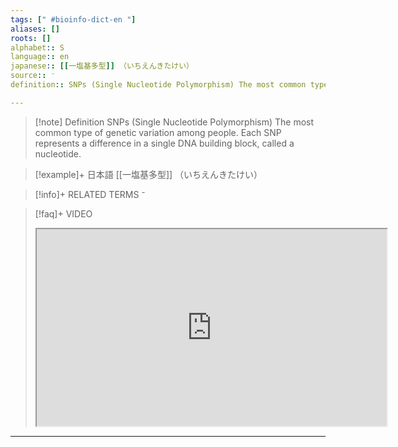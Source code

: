 ```yaml
---
tags: [" #bioinfo-dict-en "]
aliases: []
roots: []
alphabet:: S
language:: en
japanese:: [[一塩基多型]] （いちえんきたけい）
source:: ⁻
definition:: SNPs (Single Nucleotide Polymorphism) The most common type of genetic variation among people. Each SNP represents a difference in a single DNA building block, called a nucleotide.

---
```

>[!note] Definition
>SNPs (Single Nucleotide Polymorphism) The most common type of genetic variation among people. Each SNP represents a difference in a single DNA building block, called a nucleotide.

>[!example]+ 日本語
> [[一塩基多型]] （いちえんきたけい）

>[!info]+ RELATED TERMS
> ⁻

>[!faq]+ VIDEO
> <iframe width="560" height="315" src="https://www.youtube.com/embed/x4m1_P5Ljf8"> </iframe>
 
___



